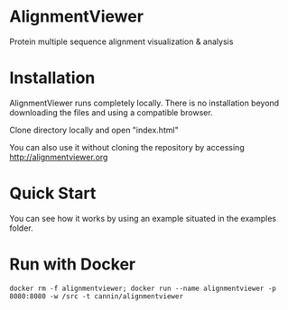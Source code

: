 # AlignmentViewer

Protein multiple sequence alignment visualization & analysis

# Installation

AlignmentViewer runs completely locally. There is no installation beyond downloading the files and using a compatible browser.

Clone directory locally and open "index.html"

You can also use it without cloning the repository by accessing http://alignmentviewer.org

# Quick Start
You can see how it works by using an example situated in the examples folder.

# Run with Docker
```
docker rm -f alignmentviewer; docker run --name alignmentviewer -p 8080:8080 -w /src -t cannin/alignmentviewer
```
